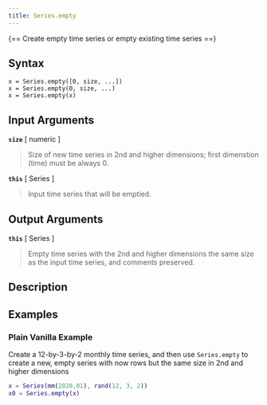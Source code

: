 ```yaml
---
title: Series.empty
---
```


{== Create empty time series or empty existing time series ==}


## Syntax

    x = Series.empty([0, size, ...])
    x = Series.empty(0, size, ...)
    x = Series.empty(x)


## Input Arguments

__`size`__ [ numeric ] 
> 
> Size of new time series in 2nd and higher
> dimensions; first dimenstion (time) must be always 0.
> 

__`this`__ [ Series ] 
> 
> Input time series that will be emptied.
> 

## Output Arguments

__`this`__ [ Series ] 
> 
> Empty time series with the 2nd and higher
> dimensions the same size as the input time series, and comments
> preserved.
> 

## Description


## Examples

### Plain Vanilla Example

Create a 12-by-3-by-2 monthly time series, and then use `Series.empty` to
create a new, empty series with now rows but the same size in 2nd and
higher dimensions

```matlab
x = Series(mm(2020,01), rand(12, 3, 2))
x0 = Series.empty(x)
```

